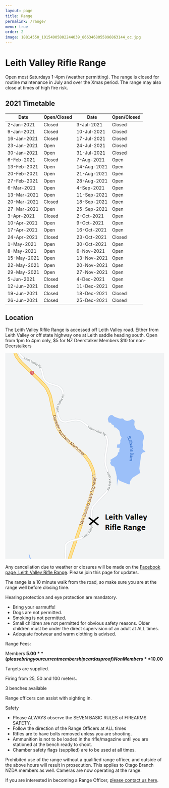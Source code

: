 ```yaml
---
layout: page
title: Range
permalink: /range/
menu: true
order: 2
image: 18814550_10154905802244039_8663468055096863144_oc.jpg
---
```


# Leith Valley Rifle Range


Open most Saturdays 1-4pm (weather permitting). The range is closed for routine maintenance in July and over the Xmas period. The range may also close at times of high fire risk. 

## 2021 Timetable

| Date        | Open/Closed | Date        | Open/Closed |
|-------------|-------------|-------------|-------------|
| 2-Jan-2021  | Closed      | 3-Jul-2021  | Closed      |
| 9-Jan-2021  | Closed      | 10-Jul-2021 | Closed      |
| 16-Jan-2021 | Closed      | 17-Jul-2021 | Closed      |
| 23-Jan-2021 | Open        | 24-Jul-2021 | Closed      |
| 30-Jan-2021 | Open        | 31-Jul-2021 | Closed      |
| 6-Feb-2021  | Closed      | 7-Aug-2021  | Open        |
| 13-Feb-2021 | Open        | 14-Aug-2021 | Open        |
| 20-Feb-2021 | Open        | 21-Aug-2021 | Open        |
| 27-Feb-2021 | Open        | 28-Aug-2021 | Open        |
| 6-Mar-2021  | Open        | 4-Sep-2021  | Open        |
| 13-Mar-2021 | Open        | 11-Sep-2021 | Open        |
| 20-Mar-2021 | Closed      | 18-Sep-2021 | Open        |
| 27-Mar-2021 | Open        | 25-Sep-2021 | Open        |
| 3-Apr-2021  | Closed      | 2-Oct-2021  | Open        |
| 10-Apr-2021 | Open        | 9-Oct-2021  | Open        |
| 17-Apr-2021 | Open        | 16-Oct-2021 | Open        |
| 24-Apr-2021 | Closed      | 23-Oct-2021 | Closed      |
| 1-May-2021  | Open        | 30-Oct-2021 | Open        |
| 8-May-2021  | Open        | 6-Nov-2021  | Open        |
| 15-May-2021 | Open        | 13-Nov-2021 | Open        |
| 22-May-2021 | Open        | 20-Nov-2021 | Open        |
| 29-May-2021 | Open        | 27-Nov-2021 | Open        |
| 5-Jun-2021  | Closed      | 4-Dec-2021  | Open        |
| 12-Jun-2021 | Closed      | 11-Dec-2021 | Open        |
| 19-Jun-2021 | Closed      | 18-Dec-2021 | Closed      |
| 26-Jun-2021 | Closed      | 25-Dec-2021 | Closed      |

## Location 

The Leith Valley Rifile Range is accessed off Leith Valley road. Either from Leith Valley or off state highway one at Leith saddle heading south.    Open from 1pm to 4pm only, $5 for NZ Deerstalker Members $10 for non-Deerstalkers							

![Leith Valley Range Location](assets/images/range-location.png)

Any cancellation due to weather or closures will be made on the [Facebook page, Leith Valley Rifle Range](https://www.facebook.com/groups/1195200207197835/). Please join this page for updates. 

The range is a 10 minute walk from the road, so make sure you are at the range well before closing time. 

Hearing protection and eye protection are mandatory. 
* Bring your earmuffs! 
* Dogs are not permitted. 
* Smoking is not permitted. 
* Small children are not permitted for obvious safety reasons. Older children must be under the direct supervision of an adult at ALL times. 
* Adequate footwear and warm clothing is advised. 

Range Fees: 

Members **$5.00** (please bring your current membership card as proof) 
Non Members **$10.00**

Targets are supplied. 

Firing from 25, 50 and 100 meters. 

3 benches available 

Range officers can assist with sighting in. 

Safety 

* Please ALWAYS observe the SEVEN BASIC RULES of FIREARMS SAFETY. 
* Follow the direction of the Range Officers at ALL times 
* Rifles are to have bolts removed unless you are shooting. 
* Ammunition is not to be loaded in the rifle/magazine until you are stationed at the bench ready to shoot. 
* Chamber safety flags (supplied) are to be used at all times. 

Prohibited use of the range without a qualified range officer, and outside of the above hours will result in prosecution. This applies to Otago Branch NZDA members as well. Cameras are now operating at the range. 



If you are interested in becoming a Range Officer, [please contact us here](/contact-us/).
